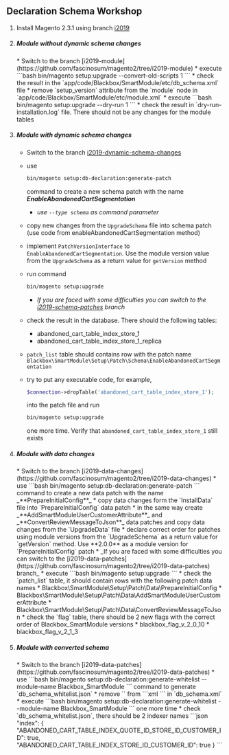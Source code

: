 <h2>Declaration Schema Workshop</h2>

1. Install Magento 2.3.1 using branch [i2019](https://github.com/fascinosum/magento2/tree/i2019)

2. <h5>Module without dynamic schema changes</h5>
    * Switch to the branch [i2019-module](https://github.com/fascinosum/magento2/tree/i2019-module)
    * execute
        ```bash
        bin/magento setup:upgrade --convert-old-scripts 1
        ```
    * check the result in the `app/code/Blackbox/SmartModule/etc/db_schema.xml` file
    * remove `setup_version` attribute from the `module` node in `app/code/Blackbox/SmartModule/etc/module.xml`
    * execute 
        ```bash
        bin/magento setup:upgrade --dry-run 1
        ```
    * check the result in `dry-run-installation.log` file. There should not be any changes for the module tables

3. <h5>Module with dynamic schema changes</h5> 
    
    * Switch to the branch [i2019-dynamic-schema-changes](https://github.com/fascinosum/magento2/tree/i2019-dynamic-schema-changes)
    * use 
        ```bash
        bin/magento setup:db-declaration:generate-patch
        ```
        command to create a new schema patch with the name _**EnableAbandonedCartSegmentation**_
        * _use `--type schema` as command parameter_
        
    * copy new changes from the `UpgradeSchema` file into schema patch (use code from enableAbandonedCartSegmentation method)
    * implement `PatchVersionInterface` to `EnableAbandonedCartSegmentation`. 
    Use the module version value from the `UpgradeSchema` as a return value for `getVersion` method
    * run command
        ```bash
        bin/magento setup:upgrade
        ```
        * _If you are faced with some difficulties you can switch to the [i2019-schema-patches](https://github.com/fascinosum/magento2/tree/i2019-schema-patches) branch_
    * check the result in the database. There should the following tables:
        * abandoned_cart_table_index_store_1
        * abandoned_cart_table_index_store_1_replica
    * `patch_list` table should contains row with the patch name `Blackbox\SmartModule\Setup\Patch\Schema\EnableAbandonedCartSegmentation`
    * try to put any executable code, for example,
        ```php
        $connection->dropTable('abandoned_cart_table_index_store_1');
        ```
        into the patch file and run
        ```bash
        bin/magento setup:upgrade
        ```
        one more time. Verify that `abandoned_cart_table_index_store_1` still exists
4. <h5>Module with data changes</h5>
    * Switch to the branch [i2019-data-changes](https://github.com/fascinosum/magento2/tree/i2019-data-changes)
    * use 
            ```bash
            bin/magento setup:db-declaration:generate-patch
            ```
            command to create a new data patch with the name _**PrepareInitialConfig**_
    * copy data changes form the `InstallData` file into `PrepareInitialConfig` data patch
    * in the same way create _**AddSmartModuleUserCustomerAttribute**_ and _**ConvertReviewMessageToJson**_ data patches
    and copy data changes from the `UpgradeData` file
    * declare correct order for patches using module versions 
    from the `UpgradeSchema` as a return value for `getVersion` method. 
    Use **2.0.0** as a module version for `PrepareInitialConfig` patch
        * _If you are faced with some difficulties you can switch to the [i2019-data-patches](https://github.com/fascinosum/magento2/tree/i2019-data-patches) branch_
    * execute 
        ```bash
        bin/magento setup:upgrade
        ```
    * check the `patch_list` table, it should contain rows with the following patch data names
        * Blackbox\SmartModule\Setup\Patch\Data\PrepareInitialConfig
        * Blackbox\SmartModule\Setup\Patch\Data\AddSmartModuleUserCustomerAttribute
        * Blackbox\SmartModule\Setup\Patch\Data\ConvertReviewMessageToJson
    * check the `flag` table, there should be 2 new flags with the correct order of Blackbox_SmartModule versions
        * blackbox_flag_v_2_0_10
        * blackbox_flag_v_2_1_3
5. <h5>Module with converted schema</h5>
    * Switch to the branch [i2019-data-patches](https://github.com/fascinosum/magento2/tree/i2019-data-patches)
    * use 
        ```bash
        bin/magento setup:db-declaration:generate-whitelist --module-name Blackbox_SmartModule
        ```
        command to generate `db_schema_whitelist.json`
    * remove `<column name="quote_id"/>` from
        ```xml
        <index referenceId="ABANDONED_CART_TABLE_INDEX_QUOTE_ID_STORE_ID_CUSTOMER_ID" indexType="btree">
            <column name="quote_id"/>
            <column name="store_id"/>
            <column name="customer_id"/>
        </index>
        ```
        in `db_schema.xml`
    * execute 
        ```bash
        bin/magento setup:db-declaration:generate-whitelist --module-name Blackbox_SmartModule
        ```
        one more time
    * check `db_schema_whitelist.json`, there should be 2 indexer names
        ```json
        "index": {
            "ABANDONED_CART_TABLE_INDEX_QUOTE_ID_STORE_ID_CUSTOMER_ID": true,
            "ABANDONED_CART_TABLE_INDEX_STORE_ID_CUSTOMER_ID": true
        }
        ```
